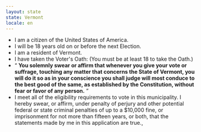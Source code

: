 ```yaml
---
layout: state
state: Vermont
locale: en
---
```


* I am a citizen of the United States of America.
* I will be 18 years old on or before the next Election.
* I am a resident of Vermont.
* I have taken the Voter's Oath: (You must be at least 18 to take the Oath.)
* &ldquo; **You solemnly swear or affirm that whenever you give your vote or suffrage, touching any matter that concerns the State of Vermont, you will do it so as in your conscience you shall judge will most conduce to the best good of the same, as established by the Constitution, without fear or favor of any person.**  &rdquo;
* I meet all of the eligibility requirements to vote in this municipality. I hereby swear, or affirm, under penalty of perjury and other potential federal or state criminal penalties of up to a $10,000 fine, or imprisonment for not more than fifteen years, or both, that the statements made by me in this application are true.,
